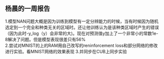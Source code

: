 杨晨的一周报告
--------
1.模型NAN问题大概是因为训练到模型有一定分辨能力的时候，当有时候因为随机选定到一个完全和种类无关的区域时。还让他训练认为是该种类区域时产生的错误（因为此时-y_log（y）会非常的大)。现在对预测值y加上了一个非常小的常数1e-8解决了问题。但是模型表现很差只有56%  
2.尝试对MNIST的上的RAM用自己改写的reninforcement loss和部分网络的修改进行实验。看MNIST网络的效果表现
3.并同步在CUB上同步实验
